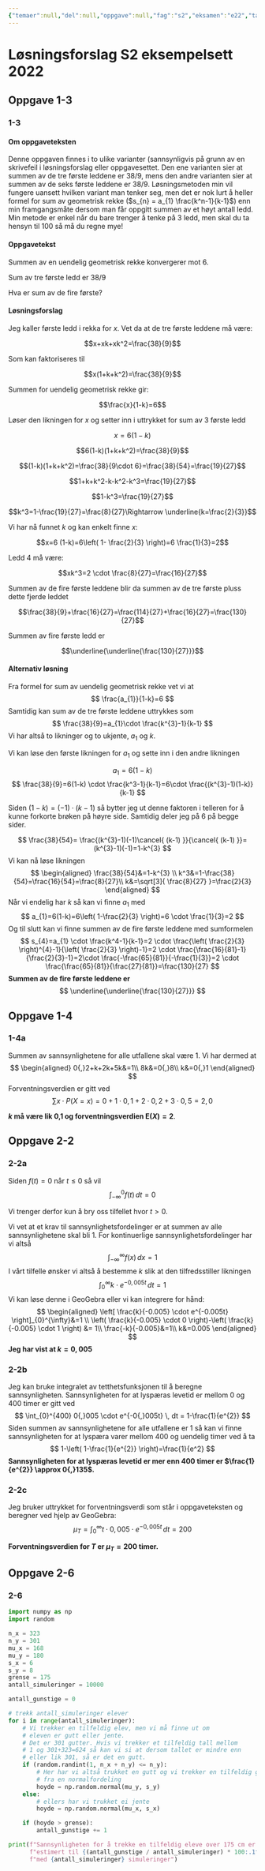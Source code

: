 ```yaml
---
{"temaer":null,"del":null,"oppgave":null,"fag":"s2","eksamen":"e22","tags":["matematikk","løsningsforslag","S2"],"alias":[null],"dg-publish":true,"title":"Løsningsforslag S2 eksempelsett 2022","date":"2023-05-19","modified":"2023-05-29","permalink":"/losningsforslag/losningsforslag-s2-eksempelsett-2022/","dgPassFrontmatter":true}
---
```



# Løsningsforslag S2 eksempelsett 2022

## Oppgave 1-3

### 1-3

#### Om oppgaveteksten
Denne oppgaven finnes i to ulike varianter (sannsynligvis på grunn av en skrivefeil i løsningsforslag eller oppgavesettet. Den ene varianten sier at summen av de tre første leddene er 38/9, mens den andre varianten sier at summen av de seks første leddene er 38/9. Løsningsmetoden min vil fungere uansett hvilken variant man tenker seg, men det er nok lurt å heller formel for sum av geometrisk rekke ($s_{n} = a_{1} \frac{k^n-1}{k-1}$) enn min framgangsmåte dersom man får oppgitt summen av et høyt antall ledd. Min metode er enkel når du bare trenger å tenke på 3 ledd, men skal du ta hensyn til 100 så må du regne mye!

#### Oppgavetekst
Summen av en uendelig geometrisk rekke konvergerer mot 6.

Sum av tre første ledd er 38/9

Hva er sum av de fire første?

#### Løsningsforslag
Jeg kaller første ledd i rekka for $x$. Vet da at de tre første leddene må være:

$$x+xk+xk^2=\frac{38}{9}$$

Som kan faktoriseres til 

$$x(1+k+k^2)=\frac{38}{9}$$

Summen for uendelig geometrisk rekke gir:

$$\frac{x}{1-k}=6$$

Løser den likningen for $x$ og setter inn i uttrykket for sum av 3 første ledd 

$$x=6(1-k)$$

$$6(1-k)(1+k+k^2)=\frac{38}{9}$$

$$(1-k)(1+k+k^2)=\frac{38}{9\cdot 6}=\frac{38}{54}=\frac{19}{27}$$

$$1+k+k^2-k-k^2-k^3=\frac{19}{27}$$

$$1-k^3=\frac{19}{27}$$

$$k^3=1-\frac{19}{27}=\frac{8}{27}\Rightarrow \underline{k=\frac{2}{3}}$$

Vi har nå funnet $k$ og kan enkelt finne $x$:

$$x=6 (1-k)=6\left( 1- \frac{2}{3} \right)=6 \frac{1}{3}=2$$

Ledd 4 må være:

$$xk^3=2 \cdot \frac{8}{27}=\frac{16}{27}$$

Summen av de fire første leddene blir da summen av de tre første pluss dette fjerde leddet

$$\frac{38}{9}+\frac{16}{27}=\frac{114}{27}+\frac{16}{27}=\frac{130}{27}$$

Summen av fire første ledd er 

$$\underline{\underline{\frac{130}{27}}}$$

#### Alternativ løsning
Fra formel for sum av uendelig geometrisk rekke vet vi at
$$
\frac{a_{1}}{1-k}=6
$$
Samtidig kan sum av de tre første leddene uttrykkes som
$$
\frac{38}{9}=a_{1}\cdot \frac{k^{3}-1}{k-1}
$$
Vi har altså to likninger og to ukjente, $a_{1}$ og $k$.

Vi kan løse den første likningen for $a_{1}$ og sette inn i den andre likningen

$$
a_{1}=6(1-k)
$$
$$
\frac{38}{9}=6(1-k) \cdot \frac{k^3-1}{k-1}=6\cdot \frac{(k^{3}-1)(1-k)}{k-1}
$$

Siden $(1-k)=(-1)\cdot (k-1)$ så bytter jeg ut denne faktoren i telleren for å kunne forkorte brøken på høyre side. Samtidig deler jeg på 6 på begge sider.

$$
\frac{38}{54}= \frac{(k^{3}-1)(-1)\cancel{ (k-1) }}{\cancel{ (k-1) }}=(k^{3}-1)(-1)=1-k^{3}
$$
Vi kan nå løse likningen
$$
\begin{aligned}
\frac{38}{54}&=1-k^{3} \\
k^3&=1-\frac{38}{54}=\frac{16}{54}=\frac{8}{27}\\
k&=\sqrt[3]{ \frac{8}{27} }=\frac{2}{3}
\end{aligned}
$$
Når vi endelig har $k$ så kan vi finne $a_{1}$ med
$$
a_{1}=6(1-k)=6\left( 1-\frac{2}{3} \right)=6 \cdot \frac{1}{3}=2
$$
Og til slutt kan vi finne summen av de fire første leddene med sumformelen
$$
s_{4}=a_{1} \cdot \frac{k^4-1}{k-1}=2 \cdot \frac{\left( \frac{2}{3} \right)^{4}-1}{\left( \frac{2}{3} \right)-1}=2 \cdot \frac{\frac{16}{81}-1}{\frac{2}{3}-1}=2\cdot \frac{-\frac{65}{81}}{-\frac{1}{3}}=2 \cdot \frac{\frac{65}{81}}{\frac{27}{81}}=\frac{130}{27}
$$
**Summen av de fire første leddene er**
$$
\underline{\underline{\frac{130}{27}}}
$$

## Oppgave 1-4
### 1-4a
Summen av sannsynlighetene for alle utfallene skal være 1. Vi har dermed at 
$$
\begin{aligned}
0{,}2+k+2k+5k&=1\\
8k&=0{,}8\\
k&=0{,}1
\end{aligned}
$$
Forventningsverdien er gitt ved
$$
\sum x \cdot P(X=x)=0+1\cdot 0{,}1 + 2\cdot 0{,}2 + 3 \cdot 0,5=2{,}0
$$

**$k$ må være lik 0,1 og forventningsverdien $\text{E}(X)=2$**.

## Oppgave 2-2
### 2-2a
Siden $f(t)=0$ når $t\leq 0$ så vil
$$
\int_{- \infty}^{0} f(t) \, dt =0
$$

Vi trenger derfor kun å bry oss tilfellet hvor $t>0$.

Vi vet at et krav til sannsynlighetsfordelinger er at summen av alle sannsynlighetene skal bli 1. For kontinuerlige sannsynlighetsfordelinger har vi altså
$$
\int_{- \infty}^{\infty} f(x) \, dx =1
$$
I vårt tilfelle ønsker vi altså å bestemme $k$ slik at den tilfredsstiller likningen
$$
\int_{0}^{\infty} k \cdot e^{-0{,}005t} \, dt = 1
$$
Vi kan løse denne i GeoGebra eller vi kan integrere for hånd:
$$
\begin{aligned}
\left[ \frac{k}{-0.005} \cdot e^{-0.005t} \right]_{0}^{\infty}&=1 \\
\left(  \frac{k}{-0.005} \cdot  0 \right)-\left( \frac{k}{-0.005} \cdot 1 \right) &= 1\\
\frac{-k}{-0.005}&=1\\
k&=0.005
\end{aligned}
$$
**Jeg har vist at $k=0{,}005$**
### 2-2b
Jeg kan bruke integralet av tetthetsfunksjonen til å beregne sannsynligheten. Sannsynligheten for at lyspæras levetid er mellom 0 og 400 timer er gitt ved
$$
\int_{0}^{400} 0{,}005 \cdot e^{-0{,}005t} \, dt = 1-\frac{1}{e^{2}} 
$$
Siden summen av sannsynlighetene for alle utfallene er 1 så kan vi finne sannsynligheten for at lyspæra varer mellom 400 og uendelig timer ved å ta
$$
1-\left( 1-\frac{1}{e^{2}} \right)=\frac{1}{e^2}
$$
**Sannsynligheten for at lyspæras levetid er mer enn 400 timer er $\frac{1}{e^{2}} \approx 0{,}135$.**

### 2-2c
Jeg bruker uttrykket for forventningsverdi som står i oppgaveteksten og beregner ved hjelp av GeoGebra:
$$
\mu_{T} = \int_{0}^{\infty} t \cdot 0{,}005 \cdot e^{-0{,}005t} \, dt = 200
$$

**Forventningsverdien for $T$ er $\mu_{T}=200$ timer.**

## Oppgave 2-6

### 2-6

```python
import numpy as np
import random

n_x = 323
n_y = 301
mu_x = 168
mu_y = 180
s_x = 6
s_y = 8
grense = 175
antall_simuleringer = 10000

antall_gunstige = 0

# trekk antall_simuleringer elever
for i in range(antall_simuleringer):
    # Vi trekker en tilfeldig elev, men vi må finne ut om
    # eleven er gutt eller jente.
    # Det er 301 gutter. Hvis vi trekker et tilfeldig tall mellom
    # 1 og 301+323=624 så kan vi si at dersom tallet er mindre enn
    # eller lik 301, så er det en gutt.
    if (random.randint(1, n_x + n_y) <= n_y):
        # Her har vi altså trukket en gutt og vi trekker en tilfeldig gutt
        # fra en normalfordeling
        hoyde = np.random.normal(mu_y, s_y)
    else:
        # ellers har vi trukket ei jente
        hoyde = np.random.normal(mu_x, s_x)

    if (hoyde > grense):
        antall_gunstige += 1

print(f"Sannsynligheten for å trekke en tilfeldig eleve over 175 cm er "
      f"estimert til {(antall_gunstige / antall_simuleringer) * 100:.1f} "
      f"med {antall_simuleringer} simuleringer")
```
